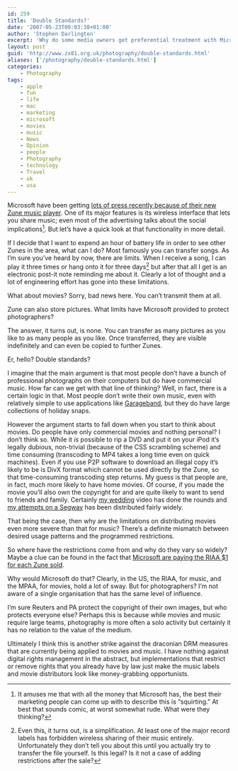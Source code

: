 ```yaml
---
id: 259
title: 'Double Standards?'
date: '2007-05-23T09:03:38+01:00'
author: 'Stephen Darlington'
excerpt: 'Why do some media owners get preferential treatment with Microsoft''s new Zune player?'
layout: post
guid: 'http://www.zx81.org.uk/photography/double-standards.html'
aliases: ['/photography/double-standards.html']
categories:
    - Photography
tags:
    - apple
    - fun
    - life
    - mac
    - marketing
    - microsoft
    - movies
    - music
    - News
    - Opinion
    - people
    - Photography
    - technology
    - Travel
    - uk
    - usa
---
```


Microsoft have been getting [lots of press recently because of their new Zune music player](http://www.nytimes.com/2006/11/09/technology/09pogue.html?pagewanted=1&ref=technology "NY Times take on Zune"). One of its major features is its wireless interface that lets you share music; even most of the advertising talks about the social implications[^1]. But let’s have a quick look at that functionality in more detail.

If I decide that I want to expend an hour of battery life in order to see other Zunes in the area, what can I do? Most famously you can transfer songs. As I’m sure you’ve heard by now, there are limits. When I receive a song, I can play it three times or hang onto it for three days[^2] but after that all I get is an electronic post-it note reminding me about it. Clearly a lot of thought and a lot of engineering effort has gone into these limitations.

What about movies? Sorry, bad news here. You can’t transmit them at all.

Zune can also store pictures. What limits have Microsoft provided to protect photographers?

The answer, it turns out, is none. You can transfer as many pictures as you like to as many people as you like. Once transferred, they are visible indefinitely and can even be copied to further Zunes.

Er, hello? Double standards?

I imagine that the main argument is that most people don’t have a bunch of professional photographs on their computers but do have commercial music. How far can we get with that line of thinking? Well, in fact, there is a certain logic in that. Most people don’t write their own music, even with relatively simple to use applications like [Garageband](http://www.apple.com/uk/garageband/ "Apple iLife"), but they do have large collections of holiday snaps.

However the argument starts to fall down when you start to think about movies. Do people have only commercial movies and nothing personal? I don’t think so. While it *is* possible to rip a DVD and put it on your iPod it’s legally dubious, non-trivial (because of the CSS scrambling scheme) and time consuming (transcoding to MP4 takes a long time even on quick machines). Even if you use P2P software to download an illegal copy it’s likely to be is DivX format which cannot be used directly by the Zune, so that time-consuming transcoding step returns. My guess is that people are, in fact, much more likely to have home movies. Of course, if you made the movie you’ll also own the copyright for and are quite likely to want to send to friends and family. Certainly [my wedding](/blog/the-big-day.html "My wedding") video has done the rounds and [my attempts on a Segway](/travel/lille-2006.html "Segways in Lille") has been distributed fairly widely.

That being the case, then why are the limitations on distributing movies even more severe than that for music? There’s a definite mismatch between desired usage patterns and the programmed restrictions.

So where have the restrictions come from and why do they vary so widely? Maybe a clue can be found in the fact that [Microsoft are paying the RIAA $1 for each Zune sold](http://daringfireball.net/2006/11/buy_that_for_a_dollar "MS bows to RIAA pressure").

Why would Microsoft do that? Clearly, in the US, the RIAA, for music, and the MPAA, for movies, hold a lot of sway. But for photographers? I’m not aware of a single organisation that has the same level of influence.

I’m sure Reuters and PA protect the copyright of their own images, but who protects everyone else? Perhaps this is because while movies and music require large teams, photography is more often a solo activity but certainly it has no relation to the value of the medium.

Ultimately I think this is another strike against the draconian DRM measures that are currently being applied to movies and music. I have nothing against digital rights management in the abstract, but implementations that restrict or remove rights that you already have by law just make the music labels and movie distributors look like money-grabbing opportunists.
[^1]: It amuses me that with all the money that Microsoft has, the best their marketing people can come up with to describe this is “squirting.” At best that sounds comic, at worst somewhat rude. What were they thinking?
[^2]: Even this, it turns out, is a simplification. At least one of the major record labels has forbidden wireless sharing of their music entirely. Unfortunately they don’t tell you about this until you actually try to transfer the file yourself. Is this legal? Is it not a case of adding restrictions after the sale?
